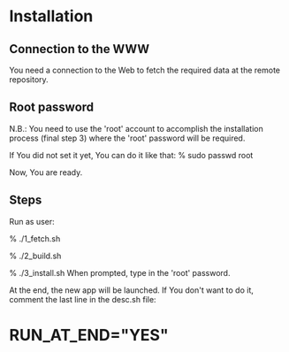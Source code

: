 Installation
============

Connection to the WWW
---------------------
You need a connection to the Web to fetch the required data at the 
remote repository.

Root password
-------------
N.B.: You need to use the 'root' account to accomplish the installation 
process (final step 3) where the 'root' password will be required.

If You did not set it yet, You can do it like that:
% sudo passwd root

Now, You are ready.

Steps
-----

Run as user:

% ./1_fetch.sh

% ./2_build.sh

% ./3_install.sh
When prompted, type in the 'root' password.

At the end, the new app will be launched. 
If You don't want to do it, comment the last line in the desc.sh file:

# RUN_AT_END="YES"
